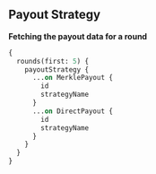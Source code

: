 ## Payout Strategy

**Fetching the payout data for a round**

```graphql
{
  rounds(first: 5) {
    payoutStrategy {
      ...on MerklePayout {
        id
        strategyName
      }
      ...on DirectPayout {
        id
        strategyName
      }
    }
  }
}
```
